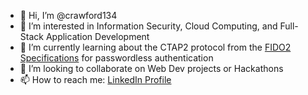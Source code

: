 - 👋 Hi, I’m @crawford134
- 👀 I’m interested in Information Security, Cloud Computing, and Full-Stack Application Development 
- 🌱 I’m currently learning about the CTAP2 protocol from the [FIDO2 Specifications](https://fidoalliance.org/fido2/) for passwordless authentication 
- 💞️ I’m looking to collaborate on Web Dev projects or Hackathons
- 📫 How to reach me: [LinkedIn Profile](https://www.linkedin.com/in/kiley-carson/)

<!---
crawford134/crawford134 is a ✨ special ✨ repository because its `README.md` (this file) appears on your GitHub profile.
You can click the Preview link to take a look at your changes.
--->
